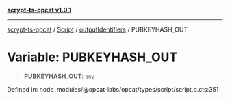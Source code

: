 [**scrypt-ts-opcat v1.0.1**](../../../../../README.md)

***

[scrypt-ts-opcat](../../../../../README.md) / [Script](../../../README.md) / [outputIdentifiers](../README.md) / PUBKEYHASH\_OUT

# Variable: PUBKEYHASH\_OUT

> **PUBKEYHASH\_OUT**: `any`

Defined in: node\_modules/@opcat-labs/opcat/types/script/script.d.cts:351
